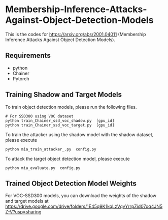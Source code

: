 # Membership-Inference-Attacks-Against-Object-Detection-Models

This is the codes for  https://arxiv.org/abs/2001.04011 (Membership Inference Attacks Against Object Detection Models).


## Requirements

* python
* Chainer 
* Pytorch

## Training Shadow and Target Models
To train object detection models, please run the following files.

```
# For SSD300 using VOC dataset
python train_Chainer_ssd_voc_shadow.py  [gpu_id]
python train_Chainer_ssd_voc_target.py  [gpu_id]

```

To train the attacker using the shadow model with the shadow dataset, please execute 
```
python mia_train_attacker_.py  config.py
```
To attack the target object detection model, please execute
```
python mia_evaluate.py  config.py
```

## Trained Object Detection Model Weights 

For VOC-SSD300 models, you can download the weights of the shadow and target models at https://drive.google.com/drive/folders/1E45q9K1kqLzVqyYrrpZid07oq4JN5Z-V?usp=sharing 
